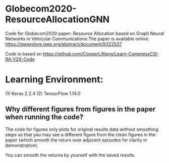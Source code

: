# Globecom2020-ResourceAllocationGNN
Code for Globecom2020 paper: Resource Allocation based on Graph Neural Networks in Vehicular Communications
The paper is available online: https://ieeexplore.ieee.org/abstract/document/9322537

Code is based on https://github.com/CooperLWang/Learn-CompressCSI-RA-V2X-Code

# Learning Environment:
(1) Keras 2.2.4
(2) TensorFlow 1.14.0


## Why different figures from figures in the paper when running the code?

The code for figures only plots for original results data without smoothing steps so that you may see a different figure from the clean figures in the paper (which smooth the return over adjacent episodes for clarity in demonstration).

You can smooth the returns by yourself with the saved results.
